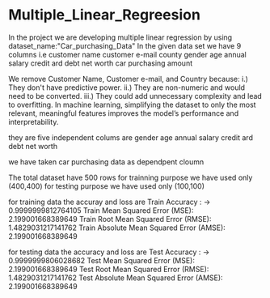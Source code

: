 # Multiple_Linear_Regreesion
In the project  we are developing  multiple linear regression by using dataset_name:"Car_purchasing_Data"
In the given data set we have 9 columns i.e 
  customer name
  customer e-mail
  county
  gender
  age
  annual salary
  credit ard debt
  net worth
  car purchasing amount
  
We remove Customer Name, Customer e-mail, and Country because:
   i.) They don't have predictive power.
   ii.) They are non-numeric and would need to be converted.
    iii.) They could add unnecessary complexity and lead to overfitting.
In machine learning, simplifying the dataset to only the most relevant, meaningful features improves the model’s performance and interpretability.

they are five independent colums are 
    gender
    age
    annual salary
    credit ard debt
    net worth

  we have taken car purchasing data as dependpent cloumn

The total dataset have 500 rows
for trainning purpose we have used only (400,400)
for testing purpose we have used only (100,100)

for training data the accuray and loss are 
Train Accuracy : -> 0.9999999812764105
Train Mean Squared Error (MSE): 2.199001668389649
Train Root Mean Squared Error (RMSE): 1.4829031217141762
Train Absolute Mean Squared Error (AMSE): 2.199001668389649

for testing data the accuracy and loss are
Test Accuracy : -> 0.9999999806028682
Test Mean Squared Error (MSE): 2.199001668389649
Test Root Mean Squared Error (RMSE): 1.4829031217141762
Test Absolute Mean Squared Error (AMSE): 2.199001668389649


  

  
  
  
